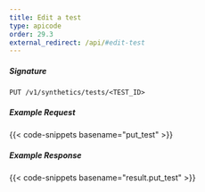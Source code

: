 ```yaml
---
title: Edit a test
type: apicode
order: 29.3
external_redirect: /api/#edit-test
---
```


##### Signature
`PUT /v1/synthetics/tests/<TEST_ID>`

##### Example Request

{{< code-snippets basename="put_test" >}}

##### Example Response

{{< code-snippets basename="result.put_test" >}}
